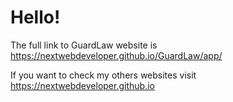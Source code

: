 <h1>Hello!</h1>
<p>The full link to GuardLaw website is <a href="https://nextwebdeveloper.github.io/GuardLaw/app/">https://nextwebdeveloper.github.io/GuardLaw/app/</a>
</p>
<p>If you want to check my others websites visit <a href="https://nextwebdeveloper.github.io">https://nextwebdeveloper.github.io</a>	
</p>
